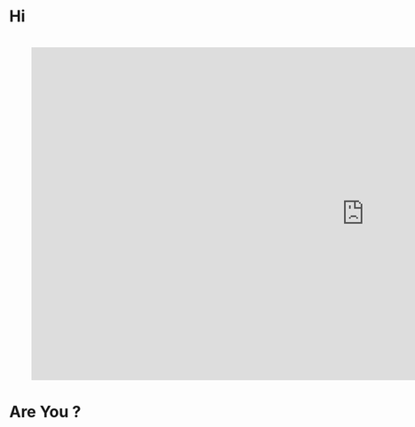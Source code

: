 # Hi

#

<audio  data-autoplay ><source src="how_are_you.mp3" ></audio>

# 

<figure class="video_container"><iframe src="https://www.youtube.com/embed/C8QY6i8HL_Y"  height="600" width="1200" frameborder="0" allowfullscreen="true"
            > </iframe></figure>



# Are You ?

